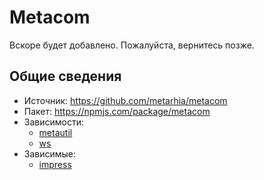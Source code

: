 # Metacom

Вскоре будет добавлено.
Пожалуйста, вернитесь позже.

## Общие сведения

- Источник: <https://github.com/metarhia/metacom>
- Пакет: <https://npmjs.com/package/metacom>
- Зависимости:
  - [metautil](./metautil.md)
  - [ws](https://npmjs.com/package/ws)
- Зависимые:
  - [impress](../impress/)
